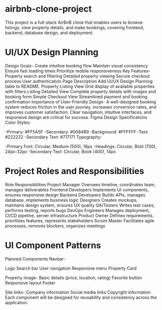 # airbnb-clone-project
This project is a full-stack AirBnB clone that enables users to browse listings, view property details, and make bookings, covering frontend, backend, database design, and deployment.
# UI/UX Design Planning
Design Goals-
Create intuitive booking flow
Maintain visual consistency
Ensure fast loading times
Prioritize mobile responsiveness
Key Features-
Property search and filtering
Detailed property viewing
Secure checkout process
User authentication
Page	Description
Add UI/UX Design Planning table to README.
Property Listing View	Grid display of available properties with filters
Listing Detailed View	Complete property details with images and booking form
Simple Checkout View	Streamlined payment and booking confirmation
Importance of User-Friendly Design-
A well-designed booking system reduces friction in the user journey, increases conversion rates, and improves customer satisfaction. Clear navigation, intuitive interfaces, and responsive design are critical for success.
Figma Design Specifications
Color Styles:

-Primary: #FF5A5F
-Secondary: #008489
-Background: #FFFFFF
-Text: #222222
-Secondary Text: #717171
Typography:

-Primary Font: Circular, Medium (500), 16px
-Headings: Circular, Bold (700), 24px-32px
-Secondary Text: Circular, Book (400), 14px
# Project Roles and Responsibilities
Role	Responsibilities
Project Manager	Oversees timeline, coordinates team, manages deliverables
Frontend Developers	Implements UI components, ensures responsive design
Backend Developers	Builds APIs, manages database, implements business logic
Designers	Creates mockups, maintains design system, ensures UX quality
QA/Testers	Writes test cases, performs testing, reports bugs
DevOps Engineers	Manages deployment, CI/CD pipeline, server infrastructure
Product Owner	Defines requirements, prioritizes features, represents stakeholders
Scrum Master	Facilitates agile processes, removes blockers, organizes meetings
# UI Component Patterns
Planned Components
Navbar-

Logo
Search bar
User navigation
Responsive menu
Property Card

Property image-
Basic details (price, location, rating)
Favorite button
Responsive layout
Footer

Site links-
Company information
Social media links
Copyright information
Each component will be designed for reusability and consistency across the application.

